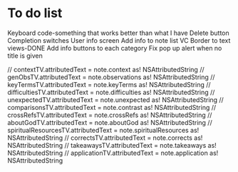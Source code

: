 #  To do list
Keyboard code-something that works better than what I have
Delete button
Completion switches
User info screen
Add info to note list VC
Border to text views-DONE
Add info buttons to each category
Fix pop up alert when no title is given

//            contextTV.attributedText = note.context as! NSAttributedString
//            genObsTV.attributedText = note.observations as! NSAttributedString
//            keyTermsTV.attributedText = note.keyTerms as! NSAttributedString
//            difficultiesTV.attributedText = note.difficulties as! NSAttributedString
//            unexpectedTV.attributedText = note.unexpected as! NSAttributedString
//            comparisonsTV.attributedText = note.contrast as! NSAttributedString
//            crossRefsTV.attributedText = note.crossRefs as! NSAttributedString
//            aboutGodTV.attributedText = note.aboutGod as! NSAttributedString
//            spiritualResourcesTV.attributedText = note.spiritualResources as! NSAttributedString
//            correctsTV.attributedText = note.corrects as! NSAttributedString
//            takeawaysTV.attributedText = note.takeaways as! NSAttributedString
//            applicationTV.attributedText = note.application as! NSAttributedString
